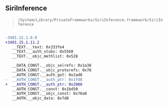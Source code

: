 ## SiriInference

> `/System/Library/PrivateFrameworks/SiriInference.framework/SiriInference`

```diff

-3401.12.1.0.0
+3401.15.1.11.2
   __TEXT.__text: 0x333fe4
   __TEXT.__auth_stubs: 0x55b0
   __TEXT.__objc_methlist: 0x528

   __DATA_CONST.__objc_selrefs: 0x1a38
   __DATA_CONST.__objc_protorefs: 0x70
   __AUTH_CONST.__auth_got: 0x2ad8
-  __AUTH_CONST.__auth_ptr: 0x1fd8
+  __AUTH_CONST.__auth_ptr: 0x2088
   __AUTH_CONST.__const: 0x1bd50
   __AUTH_CONST.__objc_const: 0x76a0
   __AUTH.__objc_data: 0x7d8

```
